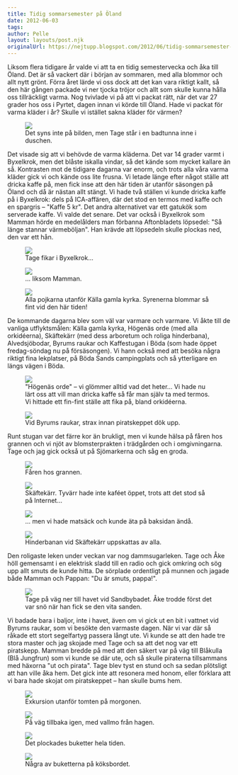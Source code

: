 ```yaml
---
title: Tidig sommarsemester på Öland
date: 2012-06-03
tags: 	
author: Pelle
layout: layouts/post.njk
originalUrl: https://nejtupp.blogspot.com/2012/06/tidig-sommarsemester-pa-oland.html
---
```


Liksom flera tidigare år valde vi att ta en tidig semestervecka och åka till Öland. Det är så vackert där i början av sommaren, med alla blommor och allt nytt grönt. Förra året lärde vi oss dock att det kan vara riktigt kallt, så den här gången packade vi ner tjocka tröjor och allt som skulle kunna hålla oss tillräckligt varma. Nog tvivlade vi på att vi packat rätt, när det var 27 grader hos oss i Pyrtet, dagen innan vi körde till Öland. Hade vi packat för varma kläder i år? Skulle vi istället sakna kläder för värmen?</div>

<figure>
	<img src="../../../../img/O%CC%88landsresan-5C5C2952.jpg">
	<figcaption>Det syns inte på bilden, men Tage står i en badtunna inne i duschen.</figcaption>
</figure>

Det visade sig att vi behövde de varma kläderna. Det var 14 grader varmt i Byxelkrok, men det blåste iskalla vindar, så det kände som mycket kallare än så. Kontrasten mot de tidigare dagarna var enorm, och trots alla våra varma kläder gick vi och kände oss lite frusna. Vi letade länge efter något ställe att dricka kaffe på, men fick inse att den här tiden är utanför säsongen på Öland och då är nästan allt stängt. Vi hade två ställen vi kunde dricka kaffe på i Byxelkrok: dels på ICA-affären, där det stod en termos med kaffe och en spargris – "Kaffe 5 kr". Det andra alternativet var ett gatukök som serverade kaffe. Vi valde det senare. Det var också i Byxelkrok som Mamman hörde en medelålders man förbanna Aftonbladets löpsedel: "Så länge stannar värmeböljan". Han krävde att löpsedeln skulle plockas ned, den var ett hån.

<figure>
	<img src="../../../../img/O%CC%88landsresan-5C5C3005.jpg">
	<figcaption>Tage fikar i Byxelkrok...</figcaption>
</figure>

<figure>
	<img src="../../../../img/O%CC%88landsresan-5C5C3007.jpg">
	<figcaption>... liksom Mamman.</figcaption>
</figure>

<figure>
	<img src="../../../../img/O%CC%88landsresan-5C5C3084.jpg">
	<figcaption>Alla pojkarna utanför Källa gamla kyrka. Syrenerna blommar så fint vid den här tiden!</figcaption>
</figure>

De kommande dagarna blev som väl var varmare och varmare. Vi åkte till de vanliga utflyktsmålen: Källa gamla kyrka, Högenäs orde (med alla orkidéerna), Skäftekärr (med dess arboretum och roliga hinderbana), Alvedsjöbodar, Byrums raukar och Kaffestugan i Böda (som hade öppet fredag-söndag nu på försäsongen). Vi hann också med att besöka några riktigt fina lekplatser, på Böda Sands campingplats och så ytterligare en längs vägen i Böda.

<figure>
	<img src="../../../../img/O%CC%88landsresan-5C5C3104.jpg">
	<figcaption>"Högenäs orde" – vi glömmer alltid vad det heter... Vi hade nu lärt oss att vill man dricka kaffe så får man själv ta med termos. Vi hittade ett fin-fint ställe att fika på, bland orkidéerna.</figcaption>
</figure>

<figure>
	<img src="../../../../img/O%CC%88landsresan-5C5C3506.jpg">
	<figcaption>Vid Byrums raukar, strax innan piratskeppet dök upp.</figcaption>
</figure>

Runt stugan var det färre kor än brukligt, men vi kunde hälsa på fåren hos grannen och vi njöt av blomsterprakten i trädgården och i omgivningarna. Tage och jag gick också ut på Sjömarkerna och såg en groda.

<figure>
	<img src="../../../../img/O%CC%88landsresan-5C5C3164.jpg">
	<figcaption>Fåren hos grannen.</figcaption>
</figure>

<figure>
	<img src="../../../../img/O%CC%88landsresan-5C5C3243.jpg">
	<figcaption>Skäftekärr. Tyvärr hade inte kaféet öppet, trots att det stod så på Internet...</figcaption>
</figure>

<figure>
	<img src="../../../../img/O%CC%88landsresan-5C5C3230.jpg">
	<figcaption>... men vi hade matsäck och kunde äta på baksidan ändå.</figcaption>
</figure>

<figure>
	<img src="../../../../img/O%CC%88landsresan-5C5C3259.jpg">
	<figcaption>Hinderbanan vid Skäftekärr uppskattas av alla.</figcaption>
</figure>

Den roligaste leken under veckan var nog dammsugarleken. Tage och Åke höll gemensamt i en elektrisk sladd till en radio och gick omkring och sög upp allt smuts de kunde hitta. De sörplade ordentligt på munnen och jagade både Mamman och Pappan: "Du är smuts, pappa!".

<figure>
	<img src="../../../../img/O%CC%88landsresan-5C5C3175.jpg">
	<figcaption>Tage på väg ner till havet vid Sandbybadet. Åke trodde först det var snö när han fick se den vita sanden.</figcaption>
</figure>

Vi badade bara i baljor, inte i havet, även om vi gick ut en bit i vattnet vid Byrums raukar, som vi besökte den varmaste dagen. När vi var där så råkade ett stort segelfartyg passera långt ute. Vi kunde se att den hade tre stora master och jag skojade med Tage och sa att det nog var ett piratskepp. Mamman bredde på med att den säkert var på väg till Blåkulla (Blå Jungfrun) som vi kunde se där ute, och så skulle piraterna tillsammans med häxorna "ut och pirata". Tage blev tyst en stund och sa sedan plötsligt att han ville åka hem. Det gick inte att resonera med honom, eller förklara att vi bara hade skojat om piratskeppet – han skulle bums hem.

<figure>
	<img src="../../../../img/O%CC%88landsresan-5C5C3410.jpg">
	<figcaption>Exkursion utanför tomten på morgonen.</figcaption>
</figure>

<figure>
	<img src="../../../../img/O%CC%88landsresan-5C5C3430.jpg">
	<figcaption>På väg tillbaka igen, med vallmo från hagen.</figcaption>
</figure>

<figure>
	<img src="../../../../img/O%CC%88landsresan-5C5C3337.jpg">
	<figcaption>Det plockades buketter hela tiden.</figcaption>
</figure>

<figure>
	<img src="../../../../img/O%CC%88landsresan-5C5C3439.jpg">
	<figcaption>Några av buketterna på köksbordet.</figcaption>
</figure>
